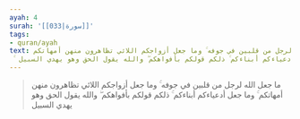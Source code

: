 ```yaml
---
ayah: 4
surah: '[[033|سورة]]'
tags:
- quran/ayah
text: ما جعل الله لرجل من قلبين في جوفه ۚ وما جعل أزواجكم اللائي تظاهرون منهن أمهاتكم
  ۚ وما جعل أدعياءكم أبناءكم ۚ ذلكم قولكم بأفواهكم ۖ والله يقول الحق وهو يهدي السبيل
---
```

> ما جعل الله لرجل من قلبين في جوفه ۚ وما جعل أزواجكم اللائي تظاهرون منهن أمهاتكم ۚ وما جعل أدعياءكم أبناءكم ۚ ذلكم قولكم بأفواهكم ۖ والله يقول الحق وهو يهدي السبيل
